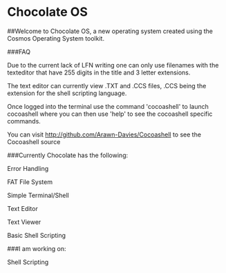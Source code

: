 # Chocolate OS

##Welcome to Chocolate OS, a new operating system created using the Cosmos Operating System toolkit.

###FAQ

Due to the current lack of LFN writing one can only use filenames with the texteditor
that have 255 digits in the title and 3 letter extensions. 

The text editor can currently view .TXT and .CCS files, .CCS being the extension for the shell scripting language.

Once logged into the terminal use the command 'cocoashell' to launch cocoashell
where you can then use 'help' to see the cocoashell specific commands.

You can visit http://github.com/Arawn-Davies/Cocoashell to see the Cocoashell source

###Currently Chocolate has the following:

Error Handling

FAT File System

Simple Terminal/Shell

Text Editor

Text Viewer

Basic Shell Scripting


###I am working on:

Shell Scripting